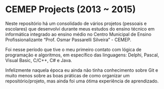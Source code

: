 # CEMEP Projects (2013 ~ 2015)
Neste repositório há um consolidado de vários projetos (pessoais e escolares) que desenvolvi durante meus estudos do ensino técnico em informática integrado ao ensino médio no Centro Municipal de Ensino Profissionalizante “Prof. Osmar Passarelli Silveira” - CEMEP.

Foi nesse período que tive o meu primeiro contato com lógica de programação e algoritmos, em específico das linguagens: Delphi, Pascal, Visual Basic, C/C++, C# e Java.

Infelizmente naquela época eu ainda não tinha conhecimento sobre Git e muito menos sobre as boas práticas de como organizar um repositório/projeto, mas ainda foi uma ótima experiência de aprendizado.